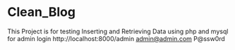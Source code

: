 # Clean_Blog
This Project is for testing Inserting and Retrieving Data using php and mysql
for admin login
http://localhost:8000/admin
admin@admin.com
P@ssw0rd


